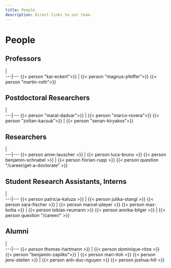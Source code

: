 ```yaml
---
title: People
description: Direct links to our team.
---
```

# People

## Professors
   |   
---|---
{{< person "kai-eckert">}} | {{< person "magnus-pfeffer">}}
{{< person "martin-roth">}}

## Postdoctoral Researchers
   |   
---|---
{{< person "maral-dadvar">}} | {{< person "marco-rovera">}}
{{< person "zoltan-kacsuk">}} | {{< person "senan-kiryakos">}} 
 
## Researchers

   |   
---|---
{{< person anne-lauscher >}}  | {{< person luca-bruno >}}
{{< person benjamin-schnabel >}}  | {{< person florian-rupp >}}
{{< person question  "/career/get-a-doctorate" >}}


## Student Research Assistants, Interns

   |   
---|---
{{< person patricia-kaluza >}} | {{< person julika-stangl >}}
{{< person sara-fischer >}} | {{< person marcel-pleyer >}}
{{< person max-botta >}} | {{< person tobias-reumann >}}
{{< person annika-bilger >}} | {{< person question   "/career/" >}}

## Alumni

   |   
---|---
{{< person thomas-hartmann >}}  | {{< person dominique-ritze >}}
{{< person "benjamin-zapilko">}} | {{< person mari-itoh >}}
{{< person jens-steilen >}}  | {{< person anh-duc-nguyen >}}
{{< person joshua-hill >}}
